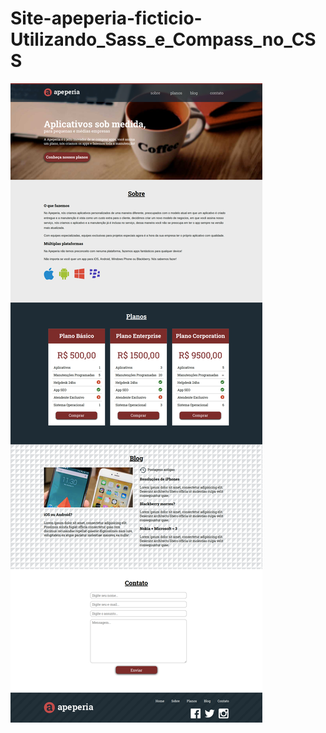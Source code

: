 # Site-apeperia-ficticio-Utilizando_Sass_e_Compass_no_CSS


![Sass Compass](https://github.com/DeangellesES/Site-apeperia-ficticio-Utilizando_Sass_e_Compass_no_CSS/blob/main/index.png)
